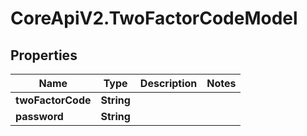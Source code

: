 # CoreApiV2.TwoFactorCodeModel

## Properties
Name | Type | Description | Notes
------------ | ------------- | ------------- | -------------
**twoFactorCode** | **String** |  | 
**password** | **String** |  | 


